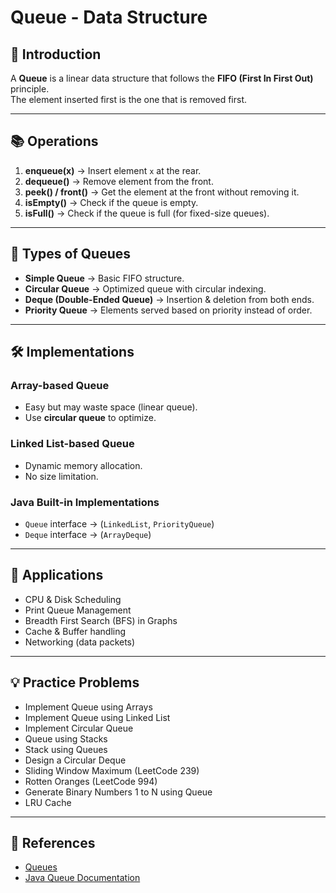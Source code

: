 # Queue - Data Structure

## 📌 Introduction
A **Queue** is a linear data structure that follows the **FIFO (First In First Out)** principle.  
The element inserted first is the one that is removed first.  

---

## 📚 Operations
1. **enqueue(x)** → Insert element `x` at the rear.
2. **dequeue()** → Remove element from the front.
3. **peek() / front()** → Get the element at the front without removing it.
4. **isEmpty()** → Check if the queue is empty.
5. **isFull()** → Check if the queue is full (for fixed-size queues).

---

## 🧾 Types of Queues
- **Simple Queue** → Basic FIFO structure.
- **Circular Queue** → Optimized queue with circular indexing.
- **Deque (Double-Ended Queue)** → Insertion & deletion from both ends.
- **Priority Queue** → Elements served based on priority instead of order.

---

## 🛠 Implementations
### Array-based Queue
- Easy but may waste space (linear queue).
- Use **circular queue** to optimize.

### Linked List-based Queue
- Dynamic memory allocation.
- No size limitation.

### Java Built-in Implementations
- `Queue` interface → (`LinkedList`, `PriorityQueue`)
- `Deque` interface → (`ArrayDeque`)

---

## 🚀 Applications
- CPU & Disk Scheduling
- Print Queue Management
- Breadth First Search (BFS) in Graphs
- Cache & Buffer handling
- Networking (data packets)

---

## 💡 Practice Problems
- Implement Queue using Arrays
- Implement Queue using Linked List
- Implement Circular Queue
- Queue using Stacks
- Stack using Queues
- Design a Circular Deque
- Sliding Window Maximum (LeetCode 239)
- Rotten Oranges (LeetCode 994)
- Generate Binary Numbers 1 to N using Queue
- LRU Cache

---
## 📖 References
- [Queues](https://www.youtube.com/watch?v=lXIcS3qXGMY&t=56s)
- [Java Queue Documentation](https://docs.oracle.com/javase/8/docs/api/java/util/Queue.html)
